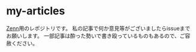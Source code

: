 # my-articles

[Zenn](https://zenn.dev/)用のレポジトリです。
私の記事で何か意見等がございましたらissueまでお願いします。
一部記事は酔った勢いで書き殴っているものもあるので、ご容赦ください。
